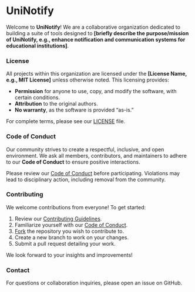 # UniNotify

Welcome to **UniNotify**! We are a collaborative organization dedicated to building a suite of tools designed to **[briefly describe the purpose/mission of UniNotify, e.g., enhance notification and communication systems for educational institutions]**.

### License

All projects within this organization are licensed under the **[License Name, e.g., MIT License]** unless otherwise noted. This licensing provides:
- **Permission** for anyone to use, copy, and modify the software, with certain conditions.
- **Attribution** to the original authors.
- **No warranty**, as the software is provided “as-is.”

For complete terms, please see our [LICENSE](LICENSE) file.

### Code of Conduct

Our community strives to create a respectful, inclusive, and open environment. We ask all members, contributors, and maintainers to adhere to our **Code of Conduct** to ensure positive interactions.

Please review our [Code of Conduct](CODE_OF_CONDUCT.md) before participating. Violations may lead to disciplinary action, including removal from the community.

### Contributing

We welcome contributions from everyone! To get started:
1. Review our [Contributing Guidelines](CONTRIBUTING.md).
2. Familiarize yourself with our [Code of Conduct](CODE_OF_CONDUCT.md).
3. [Fork](https://github.com/organization-name/repository-name/fork) the repository you wish to contribute to.
4. Create a new branch to work on your changes.
5. Submit a pull request detailing your work.

We look forward to your insights and improvements!

### Contact

For questions or collaboration inquiries, please open an issue on GitHub.
